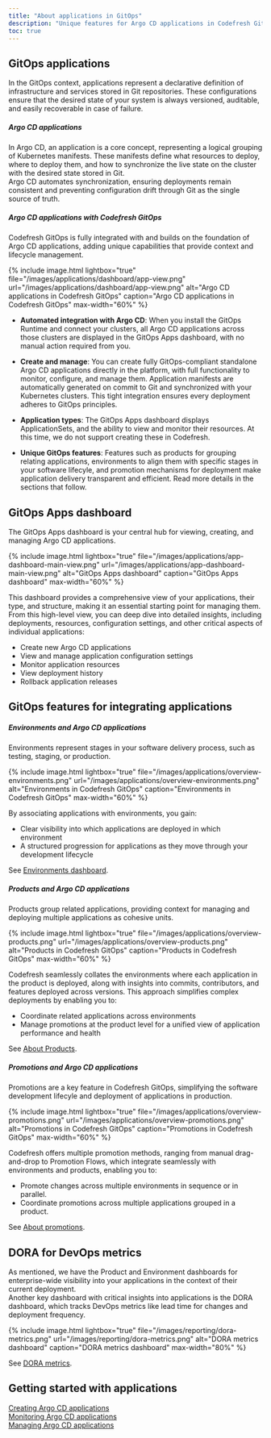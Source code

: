 ```yaml
---
title: "About applications in GitOps"
description: "Unique features for Argo CD applications in Codefresh GitOps"
toc: true
---
```







## GitOps applications
In the GitOps context, applications represent a declarative definition of infrastructure and services stored in Git repositories. These configurations ensure that the desired state of your system is always versioned, auditable, and easily recoverable in case of failure.

##### Argo CD applications
In Argo CD, an application is a core concept, representing a logical grouping of Kubernetes manifests. These manifests define what resources to deploy, where to deploy them, and how to synchronize the live state on the cluster with the desired state stored in Git.  
Argo CD automates synchronization, ensuring deployments remain consistent and preventing configuration drift through Git as the single source of truth. 

##### Argo CD applications with Codefresh GitOps
Codefresh GitOps is fully integrated with and builds on the foundation of Argo CD applications, adding unique capabilities that provide context and lifecycle management.  

{% include
image.html
lightbox="true"
file="/images/applications/dashboard/app-view.png"
url="/images/applications/dashboard/app-view.png"
alt="Argo CD applications in Codefresh GitOps"
caption="Argo CD applications in Codefresh GitOps"
max-width="60%"
%}

* **Automated integration with Argo CD**: When you install the GitOps Runtime and connect your clusters, all Argo CD applications across those clusters are displayed in the GitOps Apps dashboard, with no manual action required from you. 

* **Create and manage**: You can create fully GitOps-compliant standalone Argo CD applications directly in the platform, with full functionality to monitor, configure, and manage them. Application manifests are automatically generated on commit to Git and synchronized with your Kubernetes clusters. This tight integration ensures every deployment adheres to GitOps principles.

* **Application types**: The GitOps Apps dashboard displays ApplicationSets<!--- and multi-source applications-->, and the ability to view and monitor their resources. At this time, we do not support creating these in Codefresh.

* **Unique GitOps features**: Features such as products for grouping relating applications, environments to align them with specific stages in your software lifecyle, and promotion mechanisms for deployment make application delivery transparent and efficient. Read more details in the sections that follow.



## GitOps Apps dashboard
The GitOps Apps dashboard is your central hub for viewing, creating, and managing Argo CD applications.  

{% include
image.html
lightbox="true"
file="/images/applications/app-dashboard-main-view.png"
url="/images/applications/app-dashboard-main-view.png"
alt="GitOps Apps dashboard"
caption="GitOps Apps dashboard"
max-width="60%"
%}

This dashboard provides a comprehensive view of your applications, their type, and structure, making it an essential starting point for managing them. From this high-level view, you can deep dive into detailed insights, including deployments, resources, configuration settings, and other critical aspects of individual applications:
* Create new Argo CD applications
* View and manage application configuration settings
* Monitor application resources
* View deployment history
* Rollback application releases


## GitOps features for integrating applications

##### Environments and Argo CD applications
Environments represent stages in your software delivery process, such as testing, staging, or production.  

{% include
image.html
lightbox="true"
file="/images/applications/overview-environments.png"
url="/images/applications/overview-environments.png"
alt="Environments in Codefresh GitOps"
caption="Environments in Codefresh GitOps"
max-width="60%"
%}

By associating applications with environments, you gain:
* Clear visibility into which applications are deployed in which environment
* A structured progression for applications as they move through your development lifecycle

See [Environments dashboard]({{site.baseurl}}/docs/dashboards/gitops-environments/).

##### Products and Argo CD applications
Products group related applications, providing context for managing and deploying multiple applications as cohesive units. 

{% include
image.html
lightbox="true"
file="/images/applications/overview-products.png"
url="/images/applications/overview-products.png"
alt="Products in Codefresh GitOps"
caption="Products in Codefresh GitOps"
max-width="60%"
%}

Codefresh seamlessly collates the environments where each application in the product is deployed, along with insights into commits, contributors, and features deployed across versions.
This approach simplifies complex deployments by enabling you to:
* Coordinate related applications across environments
* Manage promotions at the product level for a unified view of application performance and health 

See [About Products]({{site.baseurl}}/docs/products/about-products/).

##### Promotions and Argo CD applications
Promotions are a key feature in Codefresh GitOps, simplifying the software development lifecyle and deployment of applications in production.


{% include
image.html
lightbox="true"
file="/images/applications/overview-promotions.png"
url="/images/applications/overview-promotions.png"
alt="Promotions in Codefresh GitOps"
caption="Promotions in Codefresh GitOps"
max-width="60%"
%}

Codefresh offers multiple promotion methods, ranging from manual drag-and-drop to Promotion Flows, which integrate seamlessly with environments and products, enabling you to:
* Promote changes across multiple environments in sequence or in parallel.
* Coordinate promotions across multiple applications grouped in a product.

See [About promotions]({{site.baseurl}}/docs/promotions/promotions-overview/).

## DORA for DevOps metrics
As mentioned, we have the Product and Environment dashboards for enterprise-wide visibility into your applications in the context of their current deployment.  
Another key dashboard with critical insights into applications is the DORA dashboard, which tracks DevOps metrics like lead time for changes and deployment frequency.

{% include
image.html
lightbox="true"
file="/images/reporting/dora-metrics.png"
url="/images/reporting/dora-metrics.png"
alt="DORA metrics dashboard"
caption="DORA metrics dashboard"
max-width="80%"
%}

See [DORA metrics]({{site.baseurl}}/docs/dashboards/dora-metrics/).

## Getting started with applications
[Creating Argo CD applications]({{site.baseurl}}/docs/deployments/gitops/create-application/)  
[Monitoring Argo CD applications]({{site.baseurl}}/docs/deployments/gitops/applications-dashboard/)  
[Managing Argo CD applications]({{site.baseurl}}/docs/deployments/gitops/manage-application/)  



